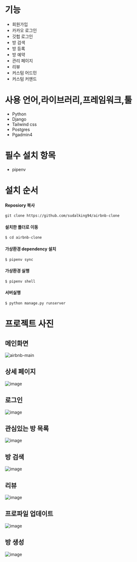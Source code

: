 # 기능

- 회원가입
- 카카오 로그인
- 깃헙 로그인
- 방 검색
- 방 등록
- 방 예약
- 관리 페이지
- 리뷰
- 커스텀 어드민
- 커스텀 커맨드

# 사용 언어,라이브러리,프레임워크,툴
- Python
- Django
- Tailwind css
- Postgres
- Pgadmin4

# 필수 설치 항목

- pipenv

# 설치 순서
#### Reposiory 복사
```
git clone https://github.com/sudalking94/airbnb-clone
```
#### 설치한 폴더로 이동
```
$ cd airbnb-clone
```

#### 가상환경 dependency 설치
```
$ pipenv sync
```

#### 가상환경 실행
```
$ pipenv shell
```

#### 서버실행
```
$ python manage.py runserver
```


# 프로젝트 사진
## 메인화면
![airbnb-main](https://user-images.githubusercontent.com/67311672/133045199-abfb5469-23d9-46ae-89f7-c8ceec785025.jpg)

## 상세 페이지
![image](https://raw.githubusercontent.com/sudalking94/my-website-demo/master/frontend/src/static/images/airbnb/airbnb-room-detail.jpg?token=AQBRQOHQN3GURVVAEL24HQTBH4COI)

## 로그인
![image](https://raw.githubusercontent.com/sudalking94/my-website-demo/master/frontend/src/static/images/airbnb/airbnb-login.jpg?token=AQBRQOD2GVI4JK6ZFPVLYLDBH4CTQ)

## 관심있는 방 목록
![image](https://raw.githubusercontent.com/sudalking94/my-website-demo/master/frontend/src/static/images/airbnb/airbnb-fav.jpg?token=AQBRQOHF5SG5BPBLVKM6BSTBH4CVW)

## 방 검색
![image](https://raw.githubusercontent.com/sudalking94/my-website-demo/master/frontend/src/static/images/airbnb/airbnb-search.jpg?token=AQBRQOAZA77TCKYZVJTAIEDBH4CZY)

## 리뷰
![image](https://raw.githubusercontent.com/sudalking94/my-website-demo/master/frontend/src/static/images/airbnb/airbnb-review.jpg?token=AQBRQOGRLHQEVENF37PHZRTBH4C3C)

## 프로파일 업데이트
![image](https://raw.githubusercontent.com/sudalking94/my-website-demo/master/frontend/src/static/images/airbnb/airbnb-profile-update.jpg?token=AQBRQOELDHT5QFI4MZAP5Z3BH4C5Y)

## 방 생성
![image](https://raw.githubusercontent.com/sudalking94/my-website-demo/master/frontend/src/static/images/airbnb/airbnb-create-room.jpg?token=AQBRQOGGL5UXBSEQ3YI4N3TBH4C6W)
